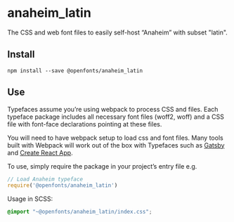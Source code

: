 
# anaheim_latin

The CSS and web font files to easily self-host “Anaheim” with subset "latin".

## Install

`npm install --save @openfonts/anaheim_latin`

## Use

Typefaces assume you’re using webpack to process CSS and files. Each typeface
package includes all necessary font files (woff2, woff) and a CSS file with
font-face declarations pointing at these files.

You will need to have webpack setup to load css and font files. Many tools built
with Webpack will work out of the box with Typefaces such as [Gatsby](https://github.com/gatsbyjs/gatsby)
and [Create React App](https://github.com/facebookincubator/create-react-app).

To use, simply require the package in your project’s entry file e.g.

```javascript
// Load Anaheim typeface
require('@openfonts/anaheim_latin')
```

Usage in SCSS:
```scss
@import "~@openfonts/anaheim_latin/index.css";
```
